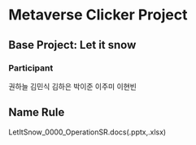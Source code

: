 # Metaverse Clicker Project
## Base Project: Let it snow
### Participant
권하늘
김민식
김하은
박이준
이주미
이현빈   
    
    
Name Rule
-----
LetItSnow_0000_OperationSR.docs(.pptx,.xlsx)
